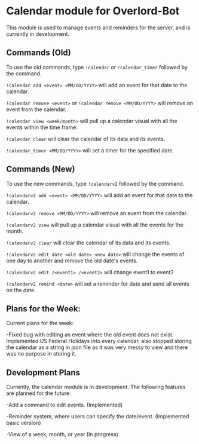 # Calendar module for Overlord-Bot

This module is used to manage events and reminders for the server, and is currently in development.

## Commands (Old)

To use the old commands, type `!calendar` or `!calendar_timer` followed by the command. 

`!calendar add <event> <MM/DD/YYYY>` will add an event for that date to the calendar.

`!calendar remove <event>` or `!calendar remove <MM/DD/YYYY>` will remove an event from the calendar.

`!calendar view <week/month>` will pull up a calendar visual with all the events within the time frame.

`!calendar clear` will clear the calendar of its data and its events.

`!calendar_timer <MM/DD/YYYY>` will set a timer for the specified date.

## Commands (New)

To use the new commands, type `!calendarv2` followed by the command.

`!calendarv2 add <event> <MM/DD/YYYY>` will add an event for that date to the calendar.

`!calendarv2 remove <MM/DD/YYYY>` will remove an event from the calendar.

`!calendarv2 view` will pull up a calendar visual with all the events for the month.

`!calendarv2 clear` will clear the calendar of its data and its events.

`!calendarv2 edit date <old date> <new date>` will change the events of one day to another and remove the old date's events.

`!calendarv2 edit /<event1> /<event2>` will change event1 to event2

`!calendarv2 remind <date>` will set a reminder for date and send all events on the date.

## Plans for the Week:

Current plans for the week:

-Fixed bug with editing an event where the old event does not exist. Implemented US Federal Holidays into every calendar, also stopped storing the calendar as a string in json file
as it was very messy to view and there was no purpose in storing it.

## Development Plans

Currently, the calendar module is in development. The following features are planned for the future:

-Add a command to edit events. (Implemented)

-Reminder system, where users can specify the date/event. (Implemented basic version)

-View of a week, month, or year (In progress)

